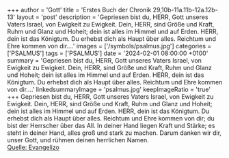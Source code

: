 +++
author = 'Gott'
title = 'Erstes Buch der Chronik 29,10b-11a.11b-12a.12b-13'
layout = 'post'
description = 'Gepriesen bist du, HERR, Gott unseres Vaters Israel, von Ewigkeit zu Ewigkeit. Dein, HERR, sind Größe und Kraft, Ruhm und Glanz und Hoheit; dein ist alles im Himmel und auf Erden.  HERR, dein ist das Königtum. Du erhebst dich als Haupt über alles. Reichtum und Ehre kommen von dir....'
images = ['/symbols/psalmus.jpg']
categories = ['PSALMUS']
tags = ['PSALMUS']
date = '2024-02-01 08:00:00 +0100'
summary = 'Gepriesen bist du, HERR, Gott unseres Vaters Israel, von Ewigkeit zu Ewigkeit. Dein, HERR, sind Größe und Kraft, Ruhm und Glanz und Hoheit; dein ist alles im Himmel und auf Erden.  HERR, dein ist das Königtum. Du erhebst dich als Haupt über alles. Reichtum und Ehre kommen von dir....'
linkedsummaryImage = 'psalmus.jpg'
keepImageRatio = 'true'
+++
Gepriesen bist du, HERR, Gott unseres Vaters Israel, von Ewigkeit zu Ewigkeit.
Dein, HERR, sind Größe und Kraft, Ruhm und Glanz und Hoheit; dein ist alles im Himmel und auf Erden. 
HERR, dein ist das Königtum. Du erhebst dich als Haupt über alles.
Reichtum und Ehre kommen von dir; du bist der Herrscher über das All.<!--more--> 
In deiner Hand liegen Kraft und Stärke; es steht in deiner Hand, alles groß und stark zu machen.
Darum danken wir dir, unser Gott, und rühmen deinen herrlichen Namen.<br> [Quelle: Evangelizo](https://evangeliumtagfuertag.org/DE/gospel)